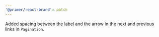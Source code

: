 ```yaml
---
'@primer/react-brand': patch
---
```


Added spacing between the label and the arrow in the next and previous links in `Pagination`.
